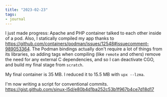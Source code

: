 ```yaml
---
title: "2023-02-23"
tags:
- journal
---
```


I just made progress: Apache and PHP container talked to each other inside of a pod.
Also, I statically compiled my app thanks to https://github.com/containers/podman/issues/12548#issuecomment-989053364.
The Podman bindings actually don't require a lot of things from its libraries, so adding tags when compiling (like `remote` and others) remove the need for any external C dependencies, and so I can deactivate CGO, and build my final stage from `scratch`.

My final container is 35 MB. I reduced it to 15.5 MB with `upx --lzma`.

I'm now writing a script for conventional commits.
https://gist.github.com/sinux-l5d/e80b4d1ba252c53b1f967b4ce7d18d17
